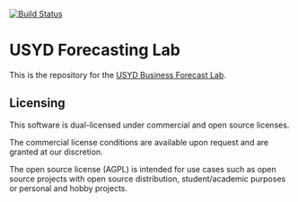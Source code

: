 [![Build Status](https://travis-ci.org/sjtrny/forecast_dash.svg?branch=master)](https://travis-ci.org/sjtrny/forecast_dash)

# USYD Forecasting Lab

This is the repository for the [USYD Business Forecast Lab](https://business-forecast-lab.com).

## Licensing

This software is dual-licensed under commercial and open source licenses.

The commercial license conditions are available upon request and are
granted at our discretion.

The open source license (AGPL) is intended for use cases such as open
source projects with open source distribution, student/academic purposes
or personal and hobby projects.
